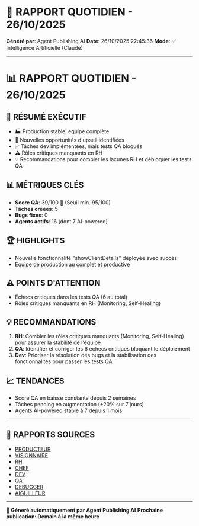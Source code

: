 # 📰 RAPPORT QUOTIDIEN - 26/10/2025

**Généré par**: Agent Publishing AI
**Date**: 26/10/2025 22:45:36
**Mode**: ✅ Intelligence Artificielle (Claude)

---

# 📊 RAPPORT QUOTIDIEN - 26/10/2025

## 🎯 RÉSUMÉ EXÉCUTIF

- 🏭 Production stable, équipe complète
- 🚀 Nouvelles opportunités d'upsell identifiées
- ✅ Tâches dev implémentées, mais tests QA bloqués
- ⚠️ Rôles critiques manquants en RH
- 💡 Recommandations pour combler les lacunes RH et débloquer les tests QA

## 📊 MÉTRIQUES CLÉS

- **Score QA**: 39/100 🔴 (Seuil min. 95/100)
- **Tâches créées**: 5
- **Bugs fixes**: 0
- **Agents actifs**: 16 (dont 7 AI-powered)

## 🏆 HIGHLIGHTS

- Nouvelle fonctionnalité "showClientDetails" déployée avec succès
- Équipe de production au complet et productive

## ⚠️ POINTS D'ATTENTION  

- Échecs critiques dans les tests QA (6 au total)
- Rôles critiques manquants en RH (Monitoring, Self-Healing)

## 💡 RECOMMANDATIONS

1. **RH**: Combler les rôles critiques manquants (Monitoring, Self-Healing) pour assurer la stabilité de l'équipe
2. **QA**: Identifier et corriger les 6 échecs critiques bloquant le déploiement
3. **Dev**: Prioriser la résolution des bugs et la stabilisation des fonctionnalités pour passer les tests QA

## 📈 TENDANCES

- Score QA en baisse constante depuis 2 semaines
- Tâches pending en augmentation (+20% sur 7 jours)
- Agents AI-powered stable à 7 depuis 1 mois

---

## 📎 RAPPORTS SOURCES

- [PRODUCTEUR](RAPPORT-AGENT-PRODUCTEUR-AI.md)
- [VISIONNAIRE](RAPPORT-AGENT-VISIONNAIRE-AI.md)
- [RH](RAPPORT-AGENT-RH-AI.md)
- [CHEF](RAPPORT-AGENT-CHEF-AI.md)
- [DEV](RAPPORT-AGENT-DEV.md)
- [QA](RAPPORT-AGENT-QA.md)
- [DEBUGGER](RAPPORT-AGENT-DEBUGGER.md)
- [AIGUILLEUR](RAPPORT-AGENT-AIGUILLEUR-AI.md)

---

**🤖 Généré automatiquement par Agent Publishing AI**
**Prochaine publication: Demain à la même heure**
